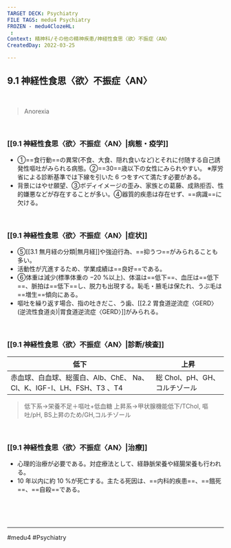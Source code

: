 ```yaml
---
TARGET DECK: Psychiatry
FILE TAGS: medu4 Psychiatry
FROZEN - medu4ClozeHL:
 : 
Context: 精神科/その他の精神疾患/神経性食思〈欲〉不振症〈AN〉
CreatedDay: 2022-03-25

---
```


## 9.1 神経性食思〈欲〉不振症〈AN〉

<br>

>Anorexia


<br>

### [[9.1 神経性食思〈欲〉不振症〈AN〉|病態・疫学]]
* ①==食行動==の異常(不食、大食、隠れ食いなど)とそれに付随する自己誘発性嘔吐がみられる病態。②==30==歳以下の女性にみられやすい。
 ※厚労省による診断基準では下線を引いた 6 つをすべて満たす必要がある。 
 * 背景にはやせ願望、③ボディイメージの歪み、家族との葛藤、成熟拒否、性的嫌悪などが存在することが多い。④器質的疾患は存在せず、==病識==に欠ける。
<!--ID: 1657861100021-->


<br>

### [[9.1 神経性食思〈欲〉不振症〈AN〉|症状]]
* ⑤[[3.1 無月経の分類|無月経]]や強迫行為、==抑うつ==がみられることも多い。
* 活動性が亢進するため、学業成績は==良好==である。
* ⑥体重は減少(標準体重の −20 %以上)、体温は==低下==、血圧は==低下==、脈拍は==低下==し、脱力も出現する。恥毛・腋毛は保たれ、うぶ毛は==増生==傾向にある。 
* 嘔吐を繰り返す場合、指の吐きだこ、う歯、[[2.2 胃食道逆流症〈GERD〉(逆流性食道炎)|胃食道逆流症〈GERD〉]]がみられる。
   
<!--ID: 1648705157865-->


<br>

### [[9.1 神経性食思〈欲〉不振症〈AN〉|診断/検査]]
|低下|上昇|
|---|---|
|赤血球、白血球、総蛋白、Alb、ChE、 Na、Cl、K、IGF-I、LH、FSH、T3 、T4|総 Chol、pH、GH、コルチゾール|
>低下系→栄養不足＋嘔吐+低血糖
>上昇系→甲状腺機能低下/TChol, 嘔吐/pH, BS上昇のため/GH,コルチゾール


<br>

### [[9.1 神経性食思〈欲〉不振症〈AN〉|治療]]
* 心理的治療が必要である。対症療法として、経静脈栄養や経腸栄養も行われる。
* 10 年以内に約 10 %が死亡する。主たる死因は、==内科的疾患==、==餓死==、==自殺==である。
<!--ID: 1648705157872-->


<br><br><br>

---
#medu4 #Psychiatry 
